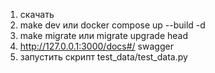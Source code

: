 1. скачать
2. make dev или docker compose up --build -d
3. make migrate или migrate upgrade head
4. http://127.0.0.1:3000/docs#/ swagger
5. запустить скрипт test_data/test_data.py  
